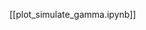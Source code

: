 <!--
# Title: 7.2 API Tutorial of Gamma Rhythms
# Updated: 2025-02-14
#
# Contributors:
    # Dylan Daniels
-->

[[plot_simulate_gamma.ipynb]]
